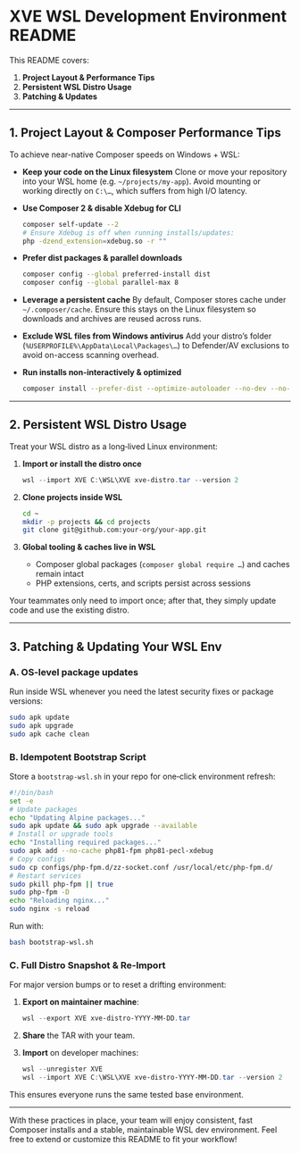 # XVE WSL Development Environment README

This README covers:

1. **Project Layout & Performance Tips**
2. **Persistent WSL Distro Usage**
3. **Patching & Updates**

---

## 1. Project Layout & Composer Performance Tips

To achieve near-native Composer speeds on Windows + WSL:

* **Keep your code on the Linux filesystem**
  Clone or move your repository into your WSL home (e.g. `~/projects/my-app`). Avoid mounting or working directly on `C:\…`, which suffers from high I/O latency.

* **Use Composer 2 & disable Xdebug for CLI**

  ```bash
  composer self-update --2
  # Ensure Xdebug is off when running installs/updates:
  php -dzend_extension=xdebug.so -r ""
  ```

* **Prefer dist packages & parallel downloads**

  ```bash
  composer config --global preferred-install dist
  composer config --global parallel-max 8
  ```

* **Leverage a persistent cache**
  By default, Composer stores cache under `~/.composer/cache`. Ensure this stays on the Linux filesystem so downloads and archives are reused across runs.

* **Exclude WSL files from Windows antivirus**
  Add your distro’s folder (`%USERPROFILE%\AppData\Local\Packages\…`) to Defender/AV exclusions to avoid on-access scanning overhead.

* **Run installs non-interactively & optimized**

  ```bash
  composer install --prefer-dist --optimize-autoloader --no-dev --no-progress --no-interaction
  ```

---

## 2. Persistent WSL Distro Usage

Treat your WSL distro as a long‑lived Linux environment:

1. **Import or install the distro once**

   ```powershell
   wsl --import XVE C:\WSL\XVE xve-distro.tar --version 2
   ```
2. **Clone projects inside WSL**

   ```bash
   cd ~
   mkdir -p projects && cd projects
   git clone git@github.com:your-org/your-app.git
   ```
3. **Global tooling & caches live in WSL**

    * Composer global packages (`composer global require …`) and caches remain intact
    * PHP extensions, certs, and scripts persist across sessions

Your teammates only need to import once; after that, they simply update code and use the existing distro.

---

## 3. Patching & Updating Your WSL Env

### A. OS‑level package updates

Run inside WSL whenever you need the latest security fixes or package versions:

```bash
sudo apk update
sudo apk upgrade
sudo apk cache clean
```

### B. Idempotent Bootstrap Script

Store a `bootstrap-wsl.sh` in your repo for one‑click environment refresh:

```bash
#!/bin/bash
set -e
# Update packages
echo "Updating Alpine packages..."
sudo apk update && sudo apk upgrade --available
# Install or upgrade tools
echo "Installing required packages..."
sudo apk add --no-cache php81-fpm php81-pecl-xdebug
# Copy configs
sudo cp configs/php-fpm.d/zz-socket.conf /usr/local/etc/php-fpm.d/
# Restart services
sudo pkill php-fpm || true
sudo php-fpm -D
echo "Reloading nginx..."
sudo nginx -s reload
```

Run with:

```bash
bash bootstrap-wsl.sh
```

### C. Full Distro Snapshot & Re‑Import

For major version bumps or to reset a drifting environment:

1. **Export on maintainer machine**:

   ```powershell
   wsl --export XVE xve-distro-YYYY-MM-DD.tar
   ```
2. **Share** the TAR with your team.
3. **Import** on developer machines:

   ```powershell
   wsl --unregister XVE
   wsl --import XVE C:\WSL\XVE xve-distro-YYYY-MM-DD.tar --version 2
   ```

This ensures everyone runs the same tested base environment.

---

With these practices in place, your team will enjoy consistent, fast Composer installs and a stable, maintainable WSL dev environment. Feel free to extend or customize this README to fit your workflow!
